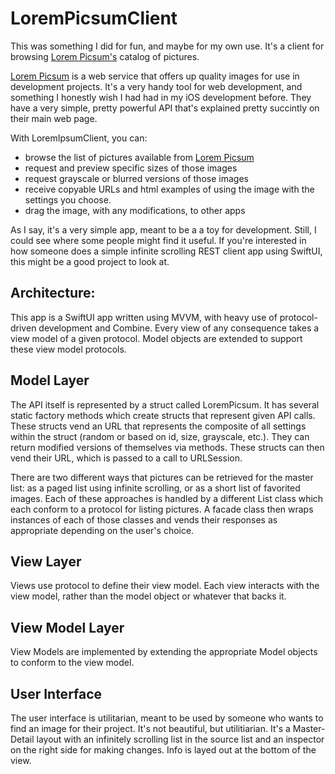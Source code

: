 #  LoremPicsumClient

This was something I did for fun, and maybe for my own use. It's a client for browsing [Lorem Picsum's](https://picsum.photos) catalog of pictures. 

 [Lorem Picsum](https://picsum.photos) is a web service that offers up quality images for use in development projects.  It's a very handy tool for web development, and something I honestly wish I had had in my iOS development before. They have a very simple, pretty powerful API that's explained pretty succintly on their main web page.

With LoremIpsumClient, you can:

* browse the list of pictures available from [Lorem Picsum](https://picsum.photos)
* request and preview specific sizes of those images
* request grayscale or blurred versions of those images
* receive copyable URLs and html examples of using the image with the settings you choose.
* drag the image, with any modifications, to other apps

As I say, it's a very simple app, meant to be a a toy for development.  Still, I could see where some people might find it useful.  If you're interested in how someone does a simple infinite scrolling REST client app using SwiftUI, this might be a good project to look at.

## Architecture:

This app is a SwiftUI app written using MVVM, with heavy use of protocol-driven development and Combine. Every view of any consequence takes a view model of a given protocol. Model objects are extended to support these view model protocols. 

## Model Layer

The API itself is represented by a struct called LoremPicsum.  It has several static factory methods which create structs that represent given API calls. These structs vend an URL that represents the composite of all settings within the struct (random or based on id, size, grayscale, etc.). They can return modified versions of themselves via methods.  These structs can then vend their URL, which is passed to a call to URLSession.

There are two different ways that pictures can be retrieved for the master list: as a paged list using infinite scrolling, or as a short list of favorited images.  Each of these approaches is handled by a different List class which each conform to a protocol for listing pictures.  A facade class then wraps instances of each of those classes and vends their responses as appropriate depending on the user's choice.

## View Layer

Views use protocol to define their view model.  Each view interacts with the view model, rather than the model object or whatever that backs it.

## View Model Layer

View Models are implemented by extending the appropriate Model objects to conform to the view model.

## User Interface

The user interface is utilitarian, meant to be used by someone who wants to find an image for their project.  It's not beautiful, but utilitiarian. It's a Master-Detail layout with an infinitely scrolling list in the source list and an inspector on the right side for making changes.  Info is layed out at the bottom of the view.

